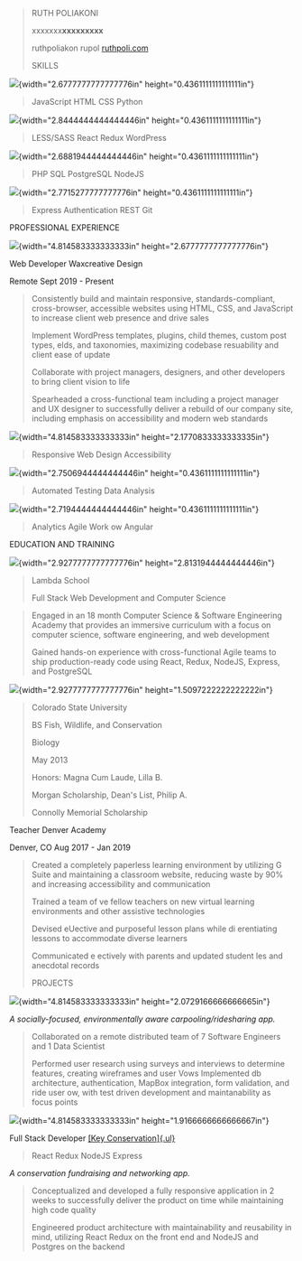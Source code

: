 > RUTH POLIAKONI
>
> xxxxxxx**xxxxxxxxx**
>
> ruthpoliakon rupol [ruthpoli.com](http://ruthpoli.com/)
>
> SKILLS

![](media/image1.png){width="2.6777777777777776in"
height="0.4361111111111111in"}

> JavaScript HTML CSS Python

![](media/image2.png){width="2.8444444444444446in"
height="0.4361111111111111in"}

> LESS/SASS React Redux WordPress

![](media/image3.png){width="2.6881944444444446in"
height="0.4361111111111111in"}

> PHP SQL PostgreSQL NodeJS

![](media/image4.png){width="2.7715277777777776in"
height="0.4361111111111111in"}

> Express Authentication REST Git

PROFESSIONAL EXPERIENCE

![](media/image5.png){width="4.814583333333333in"
height="2.6777777777777776in"}

Web Developer Waxcreative Design

Remote Sept 2019 - Present

> Consistently build and maintain responsive, standards-compliant,
> cross-browser, accessible websites using HTML, CSS, and JavaScript to
> increase client web presence and drive sales
>
> Implement WordPress templates, plugins, child themes, custom post
> types, elds, and taxonomies, maximizing codebase resuability and
> client ease of update
>
> Collaborate with project managers, designers, and other developers to
> bring client vision to life
>
> Spearheaded a cross-functional team including a project manager and UX
> designer to successfully deliver a rebuild of our company site,
> including emphasis on accessibility and modern web standards

![](media/image6.png){width="4.814583333333333in"
height="2.1770833333333335in"}

> Responsive Web Design Accessibility

![](media/image7.png){width="2.7506944444444446in"
height="0.4361111111111111in"}

> Automated Testing Data Analysis

![](media/image9.png){width="2.7194444444444446in"
height="0.4361111111111111in"}

> Analytics Agile Work ow Angular

EDUCATION AND TRAINING

![](media/image10.png){width="2.9277777777777776in"
height="2.8131944444444446in"}

> Lambda School
>
> Full Stack Web Development and Computer Science

> Engaged in an 18 month Computer Science & Software Engineering Academy
> that provides an immersive curriculum with a focus on computer
> science, software engineering, and web development
>
> Gained hands-on experience with cross-functional Agile teams to ship
> production-ready code using React, Redux, NodeJS, Express, and
> PostgreSQL

![](media/image11.png){width="2.9277777777777776in"
height="1.5097222222222222in"}

> Colorado State University
>
> BS Fish, Wildlife, and Conservation
>
> Biology
>
> May 2013
>
> Honors: Magna Cum Laude, Lilla B.
>
> Morgan Scholarship, Dean\'s List, Philip A.
>
> Connolly Memorial Scholarship

Teacher Denver Academy

Denver, CO Aug 2017 - Jan 2019

> Created a completely paperless learning environment by utilizing G
> Suite and maintaining a classroom website, reducing waste by 90% and
> increasing accessibility and communication
>
> Trained a team of ve fellow teachers on new virtual learning
> environments and other assistive technologies
>
> Devised eUective and purposeful lesson plans while di erentiating
> lessons to accommodate diverse learners
>
> Communicated e ectively with parents and updated student les and
> anecdotal records
>
> PROJECTS

![](media/image12.png){width="4.814583333333333in"
height="2.0729166666666665in"}

*A socially-focused, environmentally aware carpooling/ridesharing app.*

> Collaborated on a remote distributed team of 7 Software Engineers and
> 1 Data Scientist
>
> Performed user research using surveys and interviews to determine
> features, creating wireframes and user Vows Implemented db
> architecture, authentication, MapBox integration, form validation, and
> ride user ow, with test driven development and maintanability as focus
> points

![](media/image13.png){width="4.814583333333333in"
height="1.9166666666666667in"}

Full Stack Developer [[Key
Conservation]{.ul}](https://key-conservation.netlify.com/)

> React Redux NodeJS Express

*A conservation fundraising and networking app.*

> Conceptualized and developed a fully responsive application in 2 weeks
> to successfully deliver the product on time while maintaining high
> code quality
>
> Engineered product architecture with maintainability and reusability
> in mind, utilizing React Redux on the front end and NodeJS and
> Postgres on the backend
